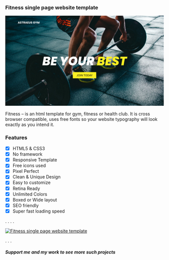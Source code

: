 ### Fitness single page website template

![Fitness single page website template](fitness.png)


Fitness – is an html template for gym, fitness or health club. It is cross browser compatible, uses free fonts so your website typography will look exactly as you intend it.


### Features
- [x] HTML5 & CSS3
- [x] No framework
- [x] Responsive Template
- [x] Free icons used
- [x] Pixel Perfect
- [x] Clean & Unique Design
- [x] Easy to customize
- [x] Retina Ready
- [x] Unlimited Colors
- [x] Boxed or Wide layout
- [x] SEO friendly
- [x] Super fast loading speed

.
.
.
.

[![Fitness single page website template](https://i.ibb.co/vwN8cgW/live-demo.png)]()

.
.
.
##### Support me and my work to see more such projects